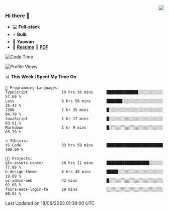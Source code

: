 <img align="right" src="https://github-readme-stats.vercel.app/api?username=LolipopJ&show_icons=true&count_private=true&hide_title=true&include_all_commits=true&theme=vue">

### Hi there 👋

- :computer: **Full-stack**
- :star: **Bulb**
- :pill: **Yaowan**
- :milky_way: [**Resume**](https://lolipopj.github.io/resume/) || [**PDF**](https://cdn.jsdelivr.net/gh/lolipopj/resume/export/resume-en.pdf)

<!--START_SECTION:waka-->
![Code Time](http://img.shields.io/badge/Code%20Time-1%2C399%20hrs%2015%20mins-blue)

![Profile Views](http://img.shields.io/badge/Profile%20Views-2-blue)

📊 **This Week I Spent My Time On** 

```text
💬 Programming Languages: 
TypeScript               19 hrs 36 mins      ██████████████░░░░░░░░░░░   57.69 % 
Less                     8 hrs 58 mins       ███████░░░░░░░░░░░░░░░░░░   26.43 % 
JSON                     1 hr 35 mins        █░░░░░░░░░░░░░░░░░░░░░░░░   04.70 % 
JavaScript               1 hr 17 mins        █░░░░░░░░░░░░░░░░░░░░░░░░   03.81 % 
Markdown                 1 hr 9 mins         █░░░░░░░░░░░░░░░░░░░░░░░░   03.39 % 

🔥 Editors: 
VS Code                  33 hrs 59 mins      █████████████████████████   100.00 % 

🐱‍💻 Projects: 
gts-assets-center        26 hrs 11 mins      ███████████████████░░░░░░   77.09 % 
b-design-theme           6 hrs 45 mins       █████░░░░░░░░░░░░░░░░░░░░   19.89 % 
uc-admin-web             42 mins             █░░░░░░░░░░░░░░░░░░░░░░░░   02.08 % 
foura-eaos-login-fe      19 mins             ░░░░░░░░░░░░░░░░░░░░░░░░░   00.94 % 
```


 Last Updated on 18/06/2023 01:39:00 UTC
<!--END_SECTION:waka-->
